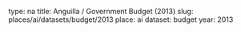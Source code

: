 type: na
title: Anguilla / Government Budget (2013)
slug: places/ai/datasets/budget/2013
place: ai
dataset: budget
year: 2013
